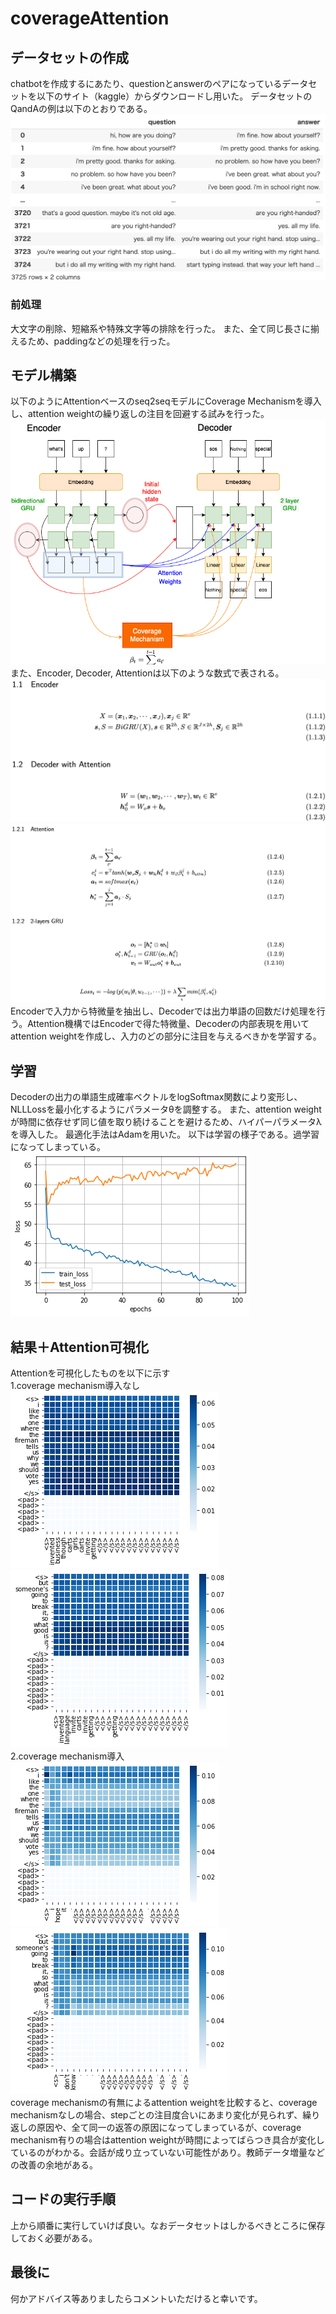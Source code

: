 # coverageAttention

## データセットの作成
chatbotを作成するにあたり、questionとanswerのペアになっているデータセットを以下のサイト（kaggle）からダウンロードし用いた。
データセットのQandAの例は以下のとおりである。<br>
![model](https://github.com/Jumpei-Fujita/chatbot_normalAttention/blob/main/example.png)
### 前処理
大文字の削除、短縮系や特殊文字等の排除を行った。
また、全て同じ長さに揃えるため、paddingなどの処理を行った。
## モデル構築
以下のようにAttentionベースのseq2seqモデルにCoverage Mechanismを導入し、attention weightの繰り返しの注目を回避する試みを行った。<br>
![model](https://github.com/Jumpei-Fujita/chatbot_coverageAttention/blob/main/coverageNormalAttn.png)<br>
また、Encoder, Decoder, Attentionは以下のような数式で表される。<br>
![calc1](https://github.com/Jumpei-Fujita/chatbot_normalAttention/blob/main/calc1.png)<br>
![calc2](https://github.com/Jumpei-Fujita/chatbot_coverageAttention/blob/main/calc2_coverage.png)<br>
Encoderで入力から特微量を抽出し、Decoderでは出力単語の回数だけ処理を行う。Attention機構ではEncoderで得た特微量、Decoderの内部表現を用いてattention weightを作成し、入力のどの部分に注目を与えるべきかを学習する。

## 学習
Decoderの出力の単語生成確率ベクトルをlogSoftmax関数により変形し、NLLLossを最小化するようにパラメータθを調整する。
また、attention weightが時間に依存せず同じ値を取り続けることを避けるため、ハイパーパラメータλを導入した。
最適化手法はAdamを用いた。
以下は学習の様子である。過学習になってしまっている。<br>
![model](https://github.com/Jumpei-Fujita/chatbot_coverageAttention/blob/main/coverageDialogLoss.png)

## 結果＋Attention可視化
Attentionを可視化したものを以下に示す<br>
1.coverage mechanism導入なし
![attention](https://github.com/Jumpei-Fujita/chatbot_normalAttention/blob/main/normalDialogAttn3500.png)
![attention](https://github.com/Jumpei-Fujita/chatbot_normalAttention/blob/main/normalDialogAttn2777.png)<br>
2.coverage mechanism導入
![attention](https://github.com/Jumpei-Fujita/chatbot_coverageAttention/blob/main/coverageDialogattn3500.png)
![attention](https://github.com/Jumpei-Fujita/chatbot_coverageAttention/blob/main/coverageDialogattn2777.png)<br>
coverage mechanismの有無によるattention weightを比較すると、coverage mechanismなしの場合、stepごとの注目度合いにあまり変化が見られず、繰り返しの原因や、全て同一の返答の原因になってしまっているが、coverage mechanism有りの場合はattention weightが時間によってばらつき具合が変化しているのがわかる。会話が成り立っていない可能性があり。教師データ増量などの改善の余地がある。


## コードの実行手順
上から順番に実行していけば良い。なおデータセットはしかるべきところに保存しておく必要がある。

## 最後に
何かアドバイス等ありましたらコメントいただけると幸いです。

